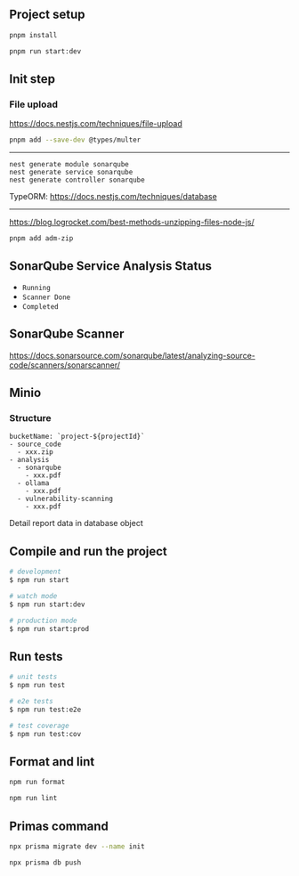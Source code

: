 ## Project setup

```bash
pnpm install
```

```bash
pnpm run start:dev
```

## Init step

### File upload

https://docs.nestjs.com/techniques/file-upload

```bash
pnpm add --save-dev @types/multer
```

___

```
nest generate module sonarqube
nest generate service sonarqube
nest generate controller sonarqube
```

TypeORM: https://docs.nestjs.com/techniques/database

___

https://blog.logrocket.com/best-methods-unzipping-files-node-js/

```
pnpm add adm-zip
```

## SonarQube Service Analysis Status

- `Running`
- `Scanner Done`
- `Completed`

## SonarQube Scanner

https://docs.sonarsource.com/sonarqube/latest/analyzing-source-code/scanners/sonarscanner/

## Minio

### Structure

```
bucketName: `project-${projectId}`
- source_code
  - xxx.zip
- analysis
  - sonarqube
    - xxx.pdf
  - ollama
    - xxx.pdf
  - vulnerability-scanning
    - xxx.pdf
```

Detail report data in database object

## Compile and run the project

```bash
# development
$ npm run start

# watch mode
$ npm run start:dev

# production mode
$ npm run start:prod
```

## Run tests

```bash
# unit tests
$ npm run test

# e2e tests
$ npm run test:e2e

# test coverage
$ npm run test:cov
```

## Format and lint

```bash
npm run format
```

```bash
npm run lint
```

## Primas command

```bash
npx prisma migrate dev --name init
```

```bash
npx prisma db push
```

